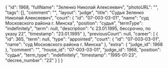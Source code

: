 {
    "id": 1968,
    "fullName": "Зеленко Николай Алексеевич",
    "photoURL": "",
    "tags": [],
    "comment": "",
    "layout": "judge",
    "title": "Судья Зеленко Николай Алексеевич",
    "court": {
        "id": "07-003-03-01",
        "name": "суд Московского района г. Минска",
        "position": "судья",
        "termType": "indefinitely",
        "term": null,
        "description": "c 23.01.1995, бессрочно, по указу 22",
        "timestamp": "23.01.1995"
    },
    "previousCourt": null,
    "career": [
        {
            "id": 365,
            "term": null,
            "type": "appointed",
            "court": {
                "id": "07-003-03-01",
                "name": "суд Московского района г. Минска"
            },
            "extra": {
                "judge_id": 1968
            },
            "comment": "",
            "house_id": "07-003-03-01",
            "judge_id": 1968,
            "position": "судья",
            "term_type": "indefinitely",
            "timestamp": "1995-01-23",
            "decree_number": "22"
        }
    ]
}
